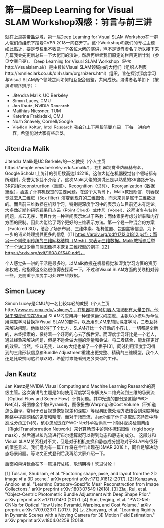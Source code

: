 # 第一届Deep Learning for Visual SLAM Workshop观感：前言与前三讲
就在上周美帝盐湖城，第一届Deep Learning for Visual SLAM Workshop在一群大佬们的组织下蹭着CVPR 2018一同召开了。这个Workshop和我们的专栏主题如此贴近，要是专栏里不收录一下各位大佬的演讲，岂不是徒有虚名？所以接下来几篇我会先更新总结一下大佬们的演讲，然后再继续我们原定的栏目更新计划（参见文章目录）。
Deep Learning for Visual SLAM Workshop（链接http://visualslam.ai/）是由数位Visual SLAM领域内的大佬们（组织人列表http://ronnieclark.co.uk/dl4vslam/organizers.html）组织，旨在探讨深度学习与Visual SLAM两个领域之间如何相互配合借鉴，共同成长。演讲者名单如下（按演讲顺序排序）：
* Jitendra Malik, UC Berkeley
* Simon Lucey, CMU
* Jan Kautz, NVIDIA Research
* Matthias Niessner, TUM
* Katerina Frakiadaki, CMU
* Noah Snavely, Cornell/Google
* Vladlen Koltun, Intel Research
我会分上下两篇简要介绍一下每一讲的内容，希望能对大家有些启发。

## Jitendra Malik
Jitendra Malik是UC Berkeley的一名教授（个人主页https://people.eecs.berkeley.edu/~malik/），在机器视觉业内赫赫有名。 Google Scholar上统计的引用数高达142218。这位大佬在机器视觉各个领域都有所建树，荣誉太多就不介绍了。这次Malik大佬的演讲还是以熟悉的3R套路开场。3R包括Reconstruction（重建）、Recognition（识别）、Reorganization（数据重组），涵盖了计算机视觉的主要问题。在这个大背景下，Malik教授断言，机器视觉过去从二维框（Box filter）演变到现在的二维图像，而未来则是属于三维数据的。而目前三维数据在机器学习，特别是深度学习中的表示方法目前还未有定论。大多数近期的研究都采用点云（Point Cloud）或体素（Voxel），这两者各有各的问题。点云无序，而且作为一种空间表示太过于系数；而体素要考虑分辨率和内存方面的限制。因此大佬给了两个更好的三维表示方法。第一个是一种混合的方案（Factored 3D），结合了场景布局、三维体素、相机位置、包围盒等信息，为下一步的语义处理提供更多的信息（[1] https://arxiv.org/pdf/1712.01812.pdf）；而另一个则使用传统的三维网格结构（Mesh）来表示三维数据。Malik教授随后举了一个通过少量鸟类图像样本恢复三维模型的例子（[2] https://arxiv.org/pdf/1803.07549.pdf）。

个人感觉头一讲的干活是最多的。以Malik教授在机器视觉和深度学习方面的资历和权威，他指得这条路很值得去探索一下。不过和Visual SLAM方面的关联相对弱一些，更侧重于深度学习处理三维数据。

## Simon Lucey
Simon Lucey是CMU的一名比较年轻的教授（个人主页http://www.cs.cmu.edu/~slucey/），在机器视觉和机器人领域都有大量工作。他对于深度学习在Visual SLAM的应用持一种谨慎尝试的态度。主张以小模块为单位用深度学习替换掉Visual SLAM的部件，以及用SLAM来辅助深度学习，二者互补来解决问题。他幽默的打了个比方，SLAM好比一个好动的小孩儿，一切都是全新的，未经探索的，保持着一个好奇的心去了解世界。而深度学习好比是一个老人，通过经验来解决问题，但是不适合做大量的测量和尝试。将二者结合，能发挥更好的效果。当然，空口无凭，Lucey大佬也举了一个例子[3]，同时利用深度学习得到的三维形状信息和Bundle Adjustment重建出更完整、精确的三维模型。我个人还是比较赞同这种思路的，希望将来能看到更多类似的工作。

## Jan Kautz
Jan Kautz是NVIDIA Visual Computing and Machine Learning Research的高级主管。这次演讲的主题是如何使用深度学习来解决从二维光流到三维的场景流（Optical Flow and Scene Flow）计算问题。其中光流的部分是这篇PWC-Net[4]，将图像金字塔(Pyramid)，图像扭曲(Warping)和Cost Volume（不知道怎么翻译，常用于双目视觉恢复视差和深度）等经典图像处理方法结合到深度神经网络中提高网络的速度和精度。而对于场景流，Jan介绍了他们提取动态场景中静态成分的工作[5]。核心思想是在PWC-Net外单独训练一个刚体变换检测网络（Rigid Transformation Network）来计算场景中的刚体掩码图像（rigid body mask），然后通过和光流进行布尔运算就可以得到动态和静态的成分。
这部分和Visual SLAM关系相对不大，但是对于相机变换和静态成分提取对于SLAM有很好的借鉴意义。我们组内有一篇工作将在今年出现在ISMAR 2018上，同样是解决动态场景问题。等论文正式登刊后我再给大家介绍一下。

后面的四讲我会在下一篇进行总结，敬请期待！欢迎讨论！

[1] Tulsiani, Shubham, et al. "Factoring shape, pose, and layout from the 2D image of a 3D scene." arXiv preprint arXiv:1712.01812 (2017).
[2] Kanazawa, Angjoo, et al. "Learning Category-Specific Mesh Reconstruction from Image Collections." arXiv preprint arXiv:1803.07549 (2018).
[3] Zhu, Rui, et al. "Object-Centric Photometric Bundle Adjustment with Deep Shape Prior." arXiv preprint arXiv:1711.01470 (2017).
[4] Sun, Deqing, et al. "PWC-Net: CNNs for Optical Flow Using Pyramid, Warping, and Cost Volume." arXiv preprint arXiv:1709.02371 (2017).
[5] Lv, Zhaoyang, et al. "Learning Rigidity in Dynamic Scenes with a Moving Camera for 3D Motion Field Estimation." arXiv preprint arXiv:1804.04259 (2018).
